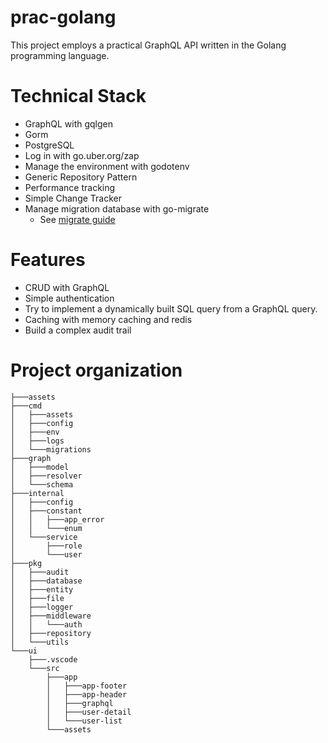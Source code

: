 # prac-golang


This project employs a practical GraphQL API written in the Golang programming language.


# Technical Stack
- GraphQL with gqlgen
- Gorm
- PostgreSQL
- Log in with go.uber.org/zap
- Manage the environment with godotenv
- Generic Repository Pattern
- Performance tracking
- Simple Change Tracker
- Manage migration database with go-migrate
    - See [migrate guide](https://github.com/danghieuthang/simpl-graphql/blob/main/cmd/migrations/README.md)

# Features
- CRUD with GraphQL
- Simple authentication
- Try to implement a dynamically built SQL query from a GraphQL query.
- Caching with memory caching and redis
- Build a complex audit trail


# Project organization
```
├───assets
├───cmd
│   ├───assets
│   ├───config
│   ├───env
│   ├───logs
│   └───migrations
├───graph
│   ├───model
│   ├───resolver
│   └───schema
├───internal
│   ├───config
│   ├───constant
│   │   ├───app_error
│   │   └───enum
│   └───service
│       ├───role
│       └───user
├───pkg
│   ├───audit
│   ├───database
│   ├───entity
│   ├───file
│   ├───logger
│   ├───middleware
│   │   └───auth
│   ├───repository
│   └───utils
└───ui
    ├───.vscode
    └───src
        ├───app
        │   ├───app-footer
        │   ├───app-header
        │   ├───graphql
        │   ├───user-detail
        │   └───user-list
        └───assets
```

